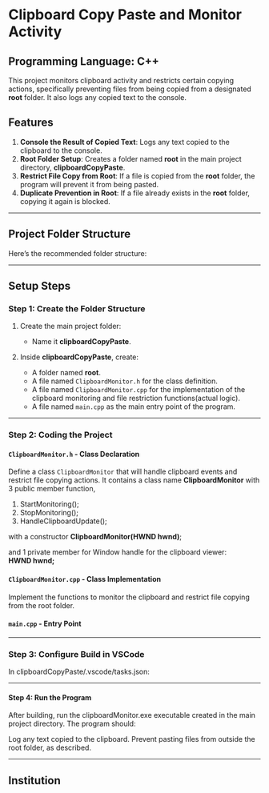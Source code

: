# Clipboard Copy Paste and Monitor Activity

## Programming Language: C++

This project monitors clipboard activity and restricts certain copying actions, specifically preventing files from being copied from a designated **root** folder. It also logs any copied text to the console.

## Features

1. **Console the Result of Copied Text**: Logs any text copied to the clipboard to the console.
2. **Root Folder Setup**: Creates a folder named **root** in the main project directory, **clipboardCopyPaste**.
3. **Restrict File Copy from Root**: If a file is copied from the **root** folder, the program will prevent it from being pasted.
4. **Duplicate Prevention in Root**: If a file already exists in the **root** folder, copying it again is blocked.

---

## Project Folder Structure

Here’s the recommended folder structure:


---

## Setup Steps

### Step 1: Create the Folder Structure
1. Create the main project folder:
   - Name it **clipboardCopyPaste**.

2. Inside **clipboardCopyPaste**, create:
   - A folder named **root**.
   - A file named `ClipboardMonitor.h` for the class definition.
   - A file named `ClipboardMonitor.cpp` for the implementation of the clipboard monitoring and file restriction functions(actual logic).
   - A file named `main.cpp` as the main entry point of the program.

---

### Step 2: Coding the Project

#### `ClipboardMonitor.h` - Class Declaration
Define a class `ClipboardMonitor` that will handle clipboard events and restrict file copying actions.
It contains a class name **ClipboardMonitor** with 3 public member function,
1. StartMonitoring();
2. StopMonitoring();
3. HandleClipboardUpdate();
   
with a constructor **ClipboardMonitor(HWND hwnd)**;

and 1 private member for Window handle for the clipboard viewer: <br>
**HWND hwnd;**


#### `ClipboardMonitor.cpp` - Class Implementation
Implement the functions to monitor the clipboard and restrict file copying from the root folder.

#### `main.cpp` - Entry Point

---

### Step 3: Configure Build in VSCode
In clipboardCopyPaste/.vscode/tasks.json:

---

#### Step 4: Run the Program
After building, run the clipboardMonitor.exe executable created in the main project directory. The program should:

Log any text copied to the clipboard.
Prevent pasting files from outside the root folder, as described.

---

## Institution 
